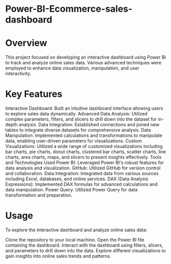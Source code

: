 # Power-BI-Ecommerce-sales-dashboard

# Overview
This project focused on developing an interactive dashboard using Power BI to track and analyze online sales data. Various advanced techniques were employed to enhance data visualization, manipulation, and user interactivity.

# Key Features
Interactive Dashboard: Built an intuitive dashboard interface allowing users to explore sales data dynamically.
Advanced Data Analysis: Utilized complex parameters, filters, and slicers to drill down into the dataset for in-depth analysis.
Data Integration: Established connections and joined new tables to integrate diverse datasets for comprehensive analysis.
Data Manipulation: Implemented calculations and transformations to manipulate data, enabling user-driven parameters for visualizations.
Custom Visualizations: Utilized a wide range of customized visualizations including bar charts, pie charts, donut charts, clustered bar charts, scatter charts, line charts, area charts, maps, and slicers to present insights effectively.
Tools and Technologies Used
Power BI: Leveraged Power BI's robust features for data analysis and visualization.
GitHub: Utilized GitHub for version control and collaboration.
Data Integration: Integrated data from various sources including Excel, databases, and online services.
DAX (Data Analysis Expressions): Implemented DAX formulas for advanced calculations and data manipulation.
Power Query: Utilized Power Query for data transformation and preparation.
# Usage
To explore the interactive dashboard and analyze online sales data:

Clone the repository to your local machine.
Open the Power BI file containing the dashboard.
Interact with the dashboard using filters, slicers, and parameters to drill down into the data.
Explore different visualizations to gain insights into online sales trends and patterns.
